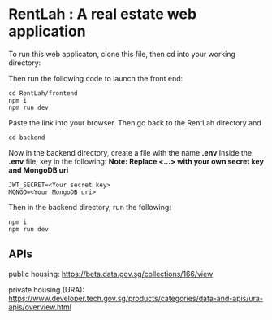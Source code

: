 # RentLah : A real estate web application

To run this web applicaton, clone this file, then cd into your working directory:

Then run the following code to launch the front end:
```
cd RentLah/frontend
npm i
npm run dev
```
Paste the link into your browser.
Then go back to the RentLah directory and 
```
cd backend

```
Now in the backend directory, create a file with the name **.env**
Inside the **.env** file, key in the following:
**Note: Replace <...> with your own secret key and MongoDB uri**

```
JWT_SECRET=<Your secret key>
MONGO=<Your MongoDB uri>

```
Then in the backend directory, run the following:
```
npm i
npm run dev

```

## APIs 
public housing: 
https://beta.data.gov.sg/collections/166/view

private housing (URA): 
https://www.developer.tech.gov.sg/products/categories/data-and-apis/ura-apis/overview.html

